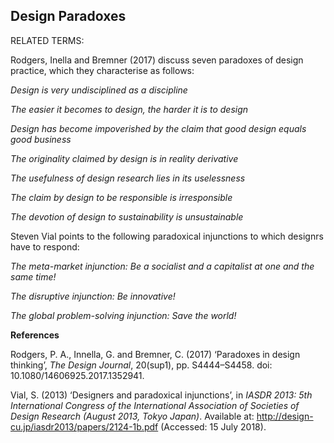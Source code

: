 ## Design Paradoxes

RELATED TERMS: 

Rodgers, Inella and Bremner (2017) discuss seven paradoxes of design practice, which they characterise as follows:

*Design is very undisciplined as a discipline* 

*The easier it becomes to design, the harder it is to design*

*Design has become impoverished by the claim that good design equals good business*

*The originality claimed by design is in reality derivative*

*The usefulness of design research lies in its uselessness*

*The claim by design to be responsible is irresponsible*

*The devotion of design to sustainability is unsustainable*

Steven Vial points to the following paradoxical injunctions to which designrs have to respond:

*The meta-market injunction: Be a socialist and a capitalist at one and the same time!*

*The disruptive injunction: Be innovative!*

*The global problem-solving injunction: Save the world!*

**References**

Rodgers, P. A., Innella, G. and Bremner, C. (2017) ‘Paradoxes in design thinking’, _The Design Journal_, 20(sup1), pp. S4444–S4458. doi: 10.1080/14606925.2017.1352941.

Vial, S. (2013) ‘Designers and paradoxical injunctions’, in _IASDR 2013: 5th International Congress of the International Association of Societies of Design Research (August 2013, Tokyo Japan)_. Available at: http://design-cu.jp/iasdr2013/papers/2124-1b.pdf (Accessed: 15 July 2018).

